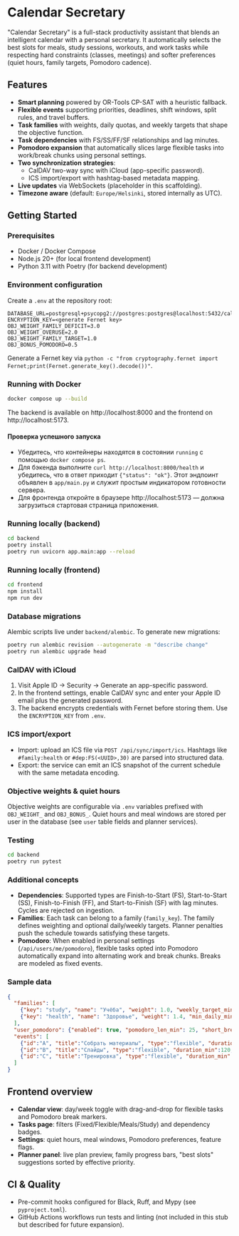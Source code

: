 # Calendar Secretary

"Calendar Secretary" is a full-stack productivity assistant that blends an
intelligent calendar with a personal secretary. It automatically selects the
best slots for meals, study sessions, workouts, and work tasks while respecting
hard constraints (classes, meetings) and softer preferences (quiet hours,
family targets, Pomodoro cadence).

## Features

- **Smart planning** powered by OR-Tools CP-SAT with a heuristic fallback.
- **Flexible events** supporting priorities, deadlines, shift windows, split
  rules, and travel buffers.
- **Task families** with weights, daily quotas, and weekly targets that shape
  the objective function.
- **Task dependencies** with FS/SS/FF/SF relationships and lag minutes.
- **Pomodoro expansion** that automatically slices large flexible tasks into
  work/break chunks using personal settings.
- **Two synchronization strategies**:
  - CalDAV two-way sync with iCloud (app-specific password).
  - ICS import/export with hashtag-based metadata mapping.
- **Live updates** via WebSockets (placeholder in this scaffolding).
- **Timezone aware** (default: `Europe/Helsinki`, stored internally as UTC).

## Getting Started

### Prerequisites

- Docker / Docker Compose
- Node.js 20+ (for local frontend development)
- Python 3.11 with Poetry (for backend development)

### Environment configuration

Create a `.env` at the repository root:

```
DATABASE_URL=postgresql+psycopg2://postgres:postgres@localhost:5432/calendar
ENCRYPTION_KEY=<generate Fernet key>
OBJ_WEIGHT_FAMILY_DEFICIT=3.0
OBJ_WEIGHT_OVERUSE=2.0
OBJ_WEIGHT_FAMILY_TARGET=1.0
OBJ_BONUS_POMODORO=0.5
```

Generate a Fernet key via `python -c "from cryptography.fernet import Fernet;print(Fernet.generate_key().decode())"`.

### Running with Docker

```bash
docker compose up --build
```

The backend is available on http://localhost:8000 and the frontend on
http://localhost:5173.

#### Проверка успешного запуска

- Убедитесь, что контейнеры находятся в состоянии `running` с помощью
  `docker compose ps`.
- Для бэкенда выполните `curl http://localhost:8000/health` и убедитесь, что в
  ответ приходит `{"status": "ok"}`. Этот эндпоинт объявлен в
  `app/main.py` и служит простым индикатором готовности сервера.
- Для фронтенда откройте в браузере http://localhost:5173 — должна загрузиться
  стартовая страница приложения.

### Running locally (backend)

```bash
cd backend
poetry install
poetry run uvicorn app.main:app --reload
```

### Running locally (frontend)

```bash
cd frontend
npm install
npm run dev
```

### Database migrations

Alembic scripts live under `backend/alembic`. To generate new migrations:

```bash
poetry run alembic revision --autogenerate -m "describe change"
poetry run alembic upgrade head
```

### CalDAV with iCloud

1. Visit Apple ID → Security → Generate an app-specific password.
2. In the frontend settings, enable CalDAV sync and enter your Apple ID email
   plus the generated password.
3. The backend encrypts credentials with Fernet before storing them. Use the
   `ENCRYPTION_KEY` from `.env`.

### ICS import/export

- Import: upload an ICS file via `POST /api/sync/import/ics`. Hashtags like
  `#family:health` or `#dep:FS(<UUID>,30)` are parsed into structured data.
- Export: the service can emit an ICS snapshot of the current schedule with the
  same metadata encoding.

### Objective weights & quiet hours

Objective weights are configurable via `.env` variables prefixed with
`OBJ_WEIGHT_` and `OBJ_BONUS_`. Quiet hours and meal windows are stored per user
in the database (see `user` table fields and planner services).

### Testing

```bash
cd backend
poetry run pytest
```

### Additional concepts

- **Dependencies**: Supported types are Finish-to-Start (FS), Start-to-Start
  (SS), Finish-to-Finish (FF), and Start-to-Finish (SF) with lag minutes. Cycles
  are rejected on ingestion.
- **Families**: Each task can belong to a family (`family_key`). The family
  defines weighting and optional daily/weekly targets. Planner penalties push
  the schedule towards satisfying these targets.
- **Pomodoro**: When enabled in personal settings (`/api/users/me/pomodoro`),
  flexible tasks opted into Pomodoro automatically expand into alternating work
  and break chunks. Breaks are modeled as fixed events.

### Sample data

```json
{
  "families": [
    {"key": "study", "name": "Учёба", "weight": 1.0, "weekly_target_minutes": 600},
    {"key": "health", "name": "Здоровье", "weight": 1.4, "min_daily_minutes": 45, "weekly_target_minutes": 210}
  ],
  "user_pomodoro": {"enabled": true, "pomodoro_len_min": 25, "short_break_min": 5, "long_break_min": 15, "long_break_every": 4},
  "events": [
    {"id":"A", "title":"Собрать материалы", "type":"flexible", "duration_min":60, "priority":7, "family_key":"study", "pomodoro_opt_in": true},
    {"id":"B", "title":"Слайды", "type":"flexible", "duration_min":120, "priority":8, "family_key":"study", "pomodoro_opt_in": true, "depends_on":[{"task_id":"A","type":"FS","lag_min":30}]},
    {"id":"C", "title":"Тренировка", "type":"flexible", "duration_min":90, "priority":6, "family_key":"health"}
  ]
}
```

## Frontend overview

- **Calendar view**: day/week toggle with drag-and-drop for flexible tasks and
  Pomodoro break markers.
- **Tasks page**: filters (Fixed/Flexible/Meals/Study) and dependency badges.
- **Settings**: quiet hours, meal windows, Pomodoro preferences, feature flags.
- **Planner panel**: live plan preview, family progress bars, "best slots"
  suggestions sorted by effective priority.

## CI & Quality

- Pre-commit hooks configured for Black, Ruff, and Mypy (see `pyproject.toml`).
- GitHub Actions workflows run tests and linting (not included in this stub but
  described for future expansion).
